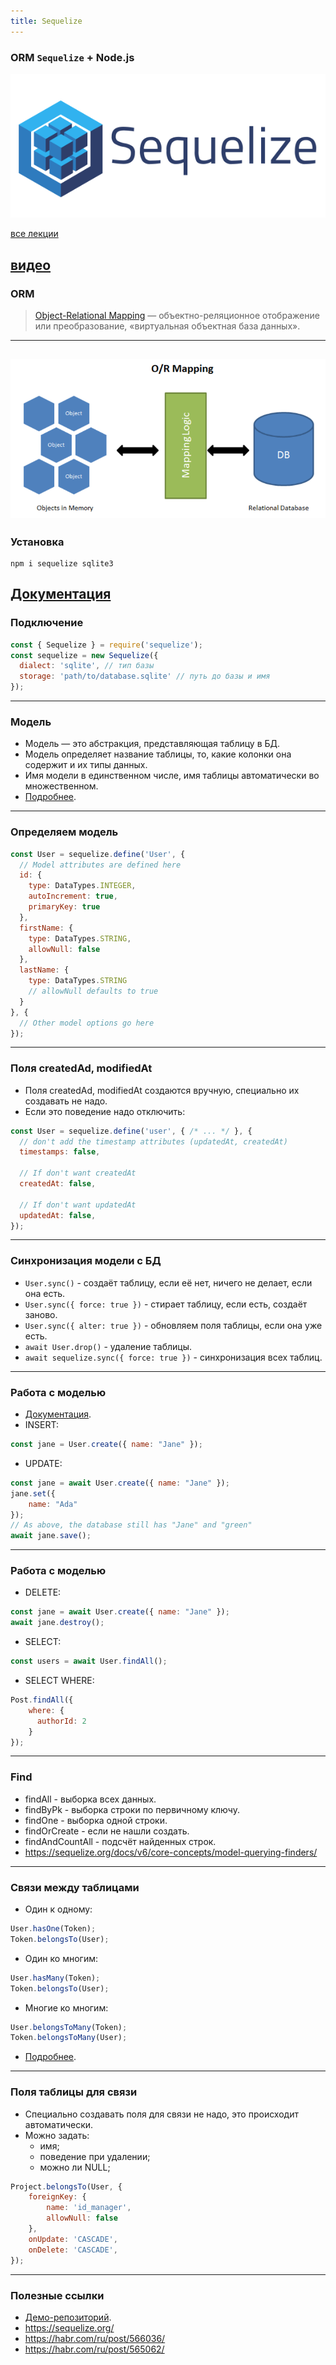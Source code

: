```yaml
---
title: Sequelize
---
```


### ORM `Sequelize` + Node.js
![Sequelize](assets/sequelize/logo.png)

[все лекции](https://github.com/dmitryweiner/lectures/blob/main/README.md)

[видео](https://youtu.be/ZO51ORYhSvg)
---

### ORM 

> [Object-Relational Mapping](https://ru.wikipedia.org/wiki/ORM) — объектно-реляционное отображение или преобразование, «виртуальная объектная база данных».
---

![](assets/sequelize/structure.png)
---

### Установка 
```shell
npm i sequelize sqlite3
```
[Документация](https://sequelize.org/)
---

### Подключение
```js
const { Sequelize } = require('sequelize');
const sequelize = new Sequelize({
  dialect: 'sqlite', // тип базы
  storage: 'path/to/database.sqlite' // путь до базы и имя
});
```
---

### Модель
* Модель — это абстракция, представляющая таблицу в БД.
* Модель определяет название таблицы, то, какие колонки она содержит и их типы данных.
* Имя модели в единственном числе, имя таблицы автоматически во множественном.
* [Подробнее](https://sequelize.org/docs/v6/core-concepts/model-basics/).
---

### Определяем модель
```js
const User = sequelize.define('User', {
  // Model attributes are defined here
  id: {
    type: DataTypes.INTEGER,
    autoIncrement: true,
    primaryKey: true
  },
  firstName: {
    type: DataTypes.STRING,
    allowNull: false
  },
  lastName: {
    type: DataTypes.STRING
    // allowNull defaults to true
  }
}, {
  // Other model options go here
});
``` 
---

### Поля createdAd, modifiedAt
* Поля createdAd, modifiedAt создаются вручную, специально их создавать не надо.
* Если это поведение надо отключить:

```js
const User = sequelize.define('user', { /* ... */ }, {
  // don't add the timestamp attributes (updatedAt, createdAt)
  timestamps: false,

  // If don't want createdAt
  createdAt: false,

  // If don't want updatedAt
  updatedAt: false,
});
```
---

### Синхронизация модели с БД
* `User.sync()` - создаёт таблицу, если её нет, ничего не делает, если она есть.
* `User.sync({ force: true })` - стирает таблицу, если есть, создаёт заново.
* `User.sync({ alter: true })` - обновляем поля таблицы, если она уже есть.
* `await User.drop()` - удаление таблицы. 
* `await sequelize.sync({ force: true })` - синхронизация всех таблиц.
---

### Работа с моделью
* [Документация](https://sequelize.org/docs/v6/core-concepts/model-querying-basics/).
* INSERT:
```js
const jane = User.create({ name: "Jane" });
```
* UPDATE:
```js
const jane = await User.create({ name: "Jane" });
jane.set({
    name: "Ada"
});
// As above, the database still has "Jane" and "green"
await jane.save();
```
---

### Работа с моделью
* DELETE:
```js
const jane = await User.create({ name: "Jane" });
await jane.destroy();
```
* SELECT:
```js
const users = await User.findAll();
```
* SELECT WHERE:
```js
Post.findAll({
    where: {
      authorId: 2
    }
});
```
---

### Find
* findAll - выборка всех данных.
* findByPk - выборка строки по первичному ключу.
* findOne - выборка одной строки.
* findOrCreate - если не нашли создать.
* findAndCountAll - подсчёт найденных строк.
* https://sequelize.org/docs/v6/core-concepts/model-querying-finders/
---

### Связи между таблицами
* Один к одному:
```js
User.hasOne(Token);
Token.belongsTo(User);
```
* Один ко многим:
```js
User.hasMany(Token);
Token.belongsTo(User);
```
* Многие ко многим:
```js
User.belongsToMany(Token);
Token.belongsToMany(User);
```
* [Подробнее](https://sequelize.org/docs/v6/core-concepts/assocs/).
---

### Поля таблицы для связи
* Специально создавать поля для связи не надо, это происходит автоматически.
* Можно задать:
  * имя;
  * поведение при удалении;
  * можно ли NULL;

```js
Project.belongsTo(User, { 
    foreignKey: {
        name: 'id_manager',
        allowNull: false
    },
    onUpdate: 'CASCADE',
    onDelete: 'CASCADE',
});
```
---

### Полезные ссылки
* [Демо-репозиторий](https://github.com/dmitryweiner/express-auth-example/commit/9bb11f6c2c38d9d08e43361d44aff17161801471).
* https://sequelize.org/
* https://habr.com/ru/post/566036/
* https://habr.com/ru/post/565062/